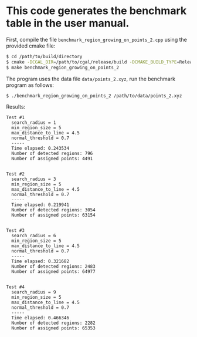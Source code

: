 # This code generates the benchmark table in the user manual.

First, compile the file `benchmark_region_growing_on_points_2.cpp` using the provided cmake file:

```bash
$ cd /path/to/build/directory
$ cmake -DCGAL_DIR=/path/to/cgal/release/build -DCMAKE_BUILD_TYPE=Release /path/to/benchmark/Region_growing
$ make benchmark_region_growing_on_points_2
```

The program uses the data file `data/points_2.xyz`, run the benchmark program as follows:

```bash
$ ./benchmark_region_growing_on_points_2 /path/to/data/points_2.xyz
```

Results:

```
Test #1
  search_radius = 1
  min_region_size = 5
  max_distance_to_line = 4.5
  normal_threshold = 0.7
  -----
  Time elapsed: 0.243534
  Number of detected regions: 796
  Number of assigned points: 4491


Test #2
  search_radius = 3
  min_region_size = 5
  max_distance_to_line = 4.5
  normal_threshold = 0.7
  -----
  Time elapsed: 0.219941
  Number of detected regions: 3054
  Number of assigned points: 63154


Test #3
  search_radius = 6
  min_region_size = 5
  max_distance_to_line = 4.5
  normal_threshold = 0.7
  -----
  Time elapsed: 0.321682
  Number of detected regions: 2483
  Number of assigned points: 64977


Test #4
  search_radius = 9
  min_region_size = 5
  max_distance_to_line = 4.5
  normal_threshold = 0.7
  -----
  Time elapsed: 0.466346
  Number of detected regions: 2282
  Number of assigned points: 65353
```
